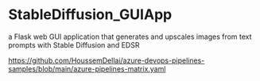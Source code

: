 # StableDiffusion_GUIApp

a Flask web GUI application that generates and upscales images from text prompts with Stable Diffusion and EDSR

https://github.com/HoussemDellai/azure-devops-pipelines-samples/blob/main/azure-pipelines-matrix.yaml
